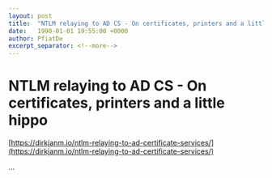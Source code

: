 ```yaml
---
layout: post
title:  "NTLM relaying to AD CS - On certificates, printers and a little hippo"
date:   1990-01-01 19:55:00 +0000
author: PfiatDe
excerpt_separator: <!--more-->
---
```


# NTLM relaying to AD CS - On certificates, printers and a little hippo
[https://dirkjanm.io/ntlm-relaying-to-ad-certificate-services/](https://dirkjanm.io/ntlm-relaying-to-ad-certificate-services/)

...
<!--more-->
